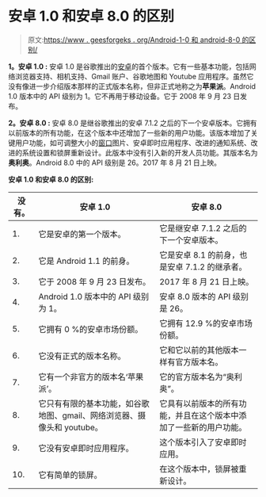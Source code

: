 # 安卓 1.0 和安卓 8.0 的区别

> 原文:[https://www . geesforgeks . org/Android-1-0 和 android-8-0 的区别/](https://www.geeksforgeeks.org/difference-between-android-1-0-and-android-8-0/)

**1。安卓 1.0 :**
安卓 1.0 是谷歌推出的[安卓](https://www.geeksforgeeks.org/introduction-to-android-development/)的首个版本。它有一些基本功能，包括网络浏览器支持、相机支持、Gmail 账户、谷歌地图和 Youtube 应用程序。虽然它没有像进一步介绍版本那样的正式版本名称，但非正式地称之为**苹果派**。Android 1.0 版本中的 API 级别为 1。它不再用于移动设备。它于 2008 年 9 月 23 日发布。

**2。安卓 8.0 :**
安卓 8.0 是继谷歌推出的安卓 7.1.2 之后的下一个安卓版本。它拥有以前版本的所有功能，在这个版本中还增加了一些新的用户功能。该版本增加了关键用户功能，如可调整大小的[窗口](https://www.geeksforgeeks.org/interesting-facts-about-windows/)图片、安卓即时应用程序、改进的通知系统、改进的系统设置和锁屏重新设计。此版本中没有引入新的开发人员功能。其版本名为**奥利奥**。Android 8.0 中的 API 级别是 26。2017 年 8 月 21 日上映。

**安卓 1.0 和安卓 8.0 的区别:**

<center>

| 没有。 | 安卓 1.0 | 安卓 8.0 |
| --- | --- | --- |
| 1. | 它是安卓的第一个版本。 | 它是继安卓 7.1.2 之后的下一个安卓版本。 |
| 2. | 它是 Android 1.1 的前身。 | 它是安卓 8.1 的前身，也是安卓 7.1.2 的继承者。 |
| 3. | 它于 2008 年 9 月 23 日发布。 | 2017 年 8 月 21 日上映。 |
| 4. | Android 1.0 版本中的 API 级别为 1。 | 安卓 8.0 版本的 API 级别是 26。 |
| 5. | 它拥有 0 %的安卓市场份额。 | 它拥有 12.9 %的安卓市场份额。 |
| 6. | 它没有正式的版本名称。 | 它和它以前的其他版本一样有官方版本名。 |
| 7. | 它有一个非官方的版本名‘苹果派’。 | 它的官方版本名为“奥利奥”。 |
| 8. | 它只有有限的基本功能，如谷歌地图、gmail、网络浏览器、摄像头和 youtube。 | 它具有以前版本的所有功能，并且在这个版本中添加了一些新的用户功能。 |
| 9. | 它没有安卓即时应用程序。 | 这个版本引入了安卓即时应用。 |
| 10. | 它有简单的锁屏。 | 在这个版本中，锁屏被重新设计。 |

</center>